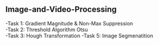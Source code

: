 ## Image-and-Video-Processing
-Task 1: Gradient Magnitude & Non-Max Suppression   
-Task 2: Threshold Algorithm Otsu   
-Task 3: Hough Transformation
-Task 5: Image Segmenatition
